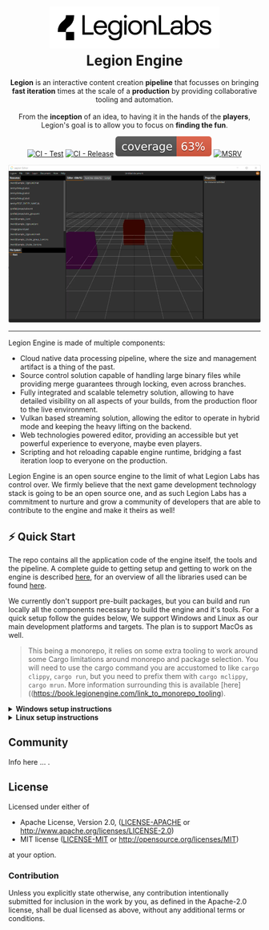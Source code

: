 <h1 align="center">
    <a href="https://legionlabs.com"><img alt="Legion Labs" src="https://github.com/legion-labs/legion/raw/main/.github/images/logo.svg", width="340px" ></a>
    <br/>
    Legion Engine
</h1>

<p align="center">
    <b>Legion</b> is an interactive content creation <b>pipeline</b> that focusses on bringing <b>fast iteration</b> times at the scale of a <b>production</b> by providing collaborative tooling and automation.
    <br/>
    <br/>
    From the <b>inception</b> of an idea, to having it in the hands of the <b>players</b>, Legion's goal is to allow you to focus on <b>finding the fun</b>.
</p>

<p align="center">
    <a href="https://github.com/legion-labs/legion/actions/workflows/ci_test.yml"><img src="https://github.com/legion-labs/legion/actions/workflows/ci_test.yml/badge.svg" alt="CI - Test" style="max-width: 100%;"></a>
    <a href="https://github.com/legion-labs/legion/actions/workflows/release.yml"><img src="https://github.com/legion-labs/legion/actions/workflows/release.yml/badge.svg" alt="CI - Release" style="max-width: 100%;"></a>
    <a href="https://cov.legionengine.com/index.html" rel="nofollow"><img src="https://github.com/legion-labs/legion/raw/main/.github/images/coverage.svg" alt="Coverage"  style="max-width: 100%;"></a>
    <a href="https://www.rust-lang.org/tools/install"><img src="https://img.shields.io/badge/msrv-1.57-green" alt="MSRV" style="max-width: 100%;"></a></p>
</p>

<p align="center">
   <img alt="Legion Engine" src="https://github.com/legion-labs/legion/raw/main/.github/images/snapshot.png" style="max-width: 100%;">
</p>

---

Legion Engine is made of multiple components:

- Cloud native data processing pipeline, where the size and management artifact is a thing of the past.
- Source control solution capable of handling large binary files while providing merge guarantees through locking, even across branches.
- Fully integrated and scalable telemetry solution, allowing to have detailed visibility on all aspects of your builds, from the production floor to the live environment.
- Vulkan based streaming solution, allowing the editor to operate in hybrid mode and keeping the heavy lifting on the backend.
- Web technologies powered editor, providing an accessible but yet powerful experience to everyone, maybe even players.
- Scripting and hot reloading capable engine runtime, bridging a fast iteration loop to everyone on the production.

Legion Engine is an open source engine to the limit of what Legion Labs has control over. We firmly believe that the next game development technology stack is going to be an open source one, and as such Legion Labs has a commitment to nurture and grow a community of developers that are able to contribute to the engine and make it theirs as well!

## ⚡️ Quick Start

The repo contains all the application code of the engine itself, the tools and the pipeline. A complete guide to getting setup and getting to work on the engine is described [here](https://book.legionengine.com), for an overview of all the libraries used can be found [here](https://api.legionengine.com).

We currently don't support pre-built packages, but you can build and run locally all the components necessary to build the engine and it's tools. For a quick setup follow the guides below, We support Windows and Linux as our main development platforms and targets. The plan is to support MacOs as well.

> This being a monorepo, it relies on some extra tooling to work around some Cargo limitations around monorepo and package selection. You will need to use the cargo command you are accustomed to like `cargo clippy`, `cargo run`, but you need to prefix them with `cargo mclippy`, `cargo mrun`. More information surrounding this is available [here]((https://book.legionengine.com/link_to_monorepo_tooling).

<details><summary><b>Windows setup instructions</b></summary>

First you need to have a valid Visual Studio 2019 or above toolchain installed, if you don't you can install the [Visual Studio build tools instead](https://aka.ms/vs/17/release/vs_BuildTools.exe) with `Desktop Development with C++` packages. For the remaining dependencies we recommend using [scoop](https://scoop.sh/) to install the necessary dependencies:

- on a powershell prompt (locate and select powershell on the Start menu)

```powershell
Invoke-Expression (New-Object System.Net.WebClient).DownloadString('https://get.scoop.sh')
```

- if you get an error you might need to change the execution policy with, the repeat the previous step:

```
Set-ExecutionPolicy RemoteSigned -scope CurrentUser
```

- Add Legion Labs bucket and the extras bucket

```powershell
scoop bucket add legion-labs https://github.com/legion-labs/scoop-bucket
scoop bucket add extras
```

- install Rust dependencies by running the following commands on a powershell prompt:

```powershell
scoop install rustup-msvc
scoop install legion-labs/vulkan
scoop install cmake
scoop install ninja
scoop install nasm
```

- Install the front end dependencies by running the following commands on a powershell prompt:

```powershell
scoop install nvm
scoop install protobuf
nvm install 16.10.0
nvm use 16.10.0
npm -g i pnpm
```

On two instances of powershell prompts and at the root of this repo run the following:

```powershell
cargo mrun --p editor-srv
```

On the second terminal:

```powershell
cargo mrun --p editor-client
```

</details>

<details><summary><b>Linux setup instructions</b></summary>

Linux steps here.

</details>

## Community

Info here ... .

## License

Licensed under either of

- Apache License, Version 2.0, ([LICENSE-APACHE](LICENSE-APACHE) or http://www.apache.org/licenses/LICENSE-2.0)
- MIT license ([LICENSE-MIT](LICENSE-MIT) or http://opensource.org/licenses/MIT)

at your option.

### Contribution

Unless you explicitly state otherwise, any contribution intentionally submitted for inclusion in the work by you, as defined in the Apache-2.0 license, shall be dual licensed as above, without any
additional terms or conditions.
